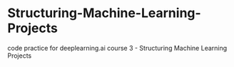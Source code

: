 # Structuring-Machine-Learning-Projects
code practice for deeplearning.ai course 3 - Structuring Machine Learning Projects
